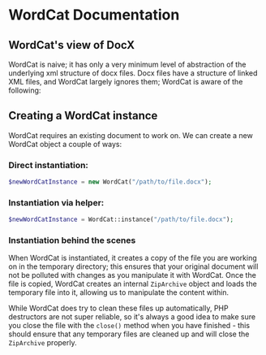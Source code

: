 # WordCat Documentation

## WordCat's view of DocX

WordCat is naive; it has only a very minimum level of abstraction of the underlying xml structure of docx files. Docx files have a structure of linked XML files, and WordCat largely ignores them; WordCat is aware of the following:



## Creating a WordCat instance

WordCat requires an existing document to work on. We can create a new WordCat object a couple of ways:

### Direct instantiation:
```php
$newWordCatInstance = new WordCat("/path/to/file.docx");
```

### Instantiation via helper:
```php
$newWordCatInstance = WordCat::instance("/path/to/file.docx");
```

### Instantiation behind the scenes
When WordCat is instantiated, it creates a copy of the file you are working on in the temporary directory; this ensures that your original document will not be polluted with changes as you manipulate it with WordCat. Once the file is copied, WordCat creates an internal `ZipArchive` object and loads the temporary file into it, allowing us to manipulate the content within.

While WordCat does try to clean these files up automatically, PHP destructors are not super reliable, so it's always a good idea to make sure you close the file with the `close()` method when you have finished - this should ensure that any temporary files are cleaned up and will close the `ZipArchive` properly.

